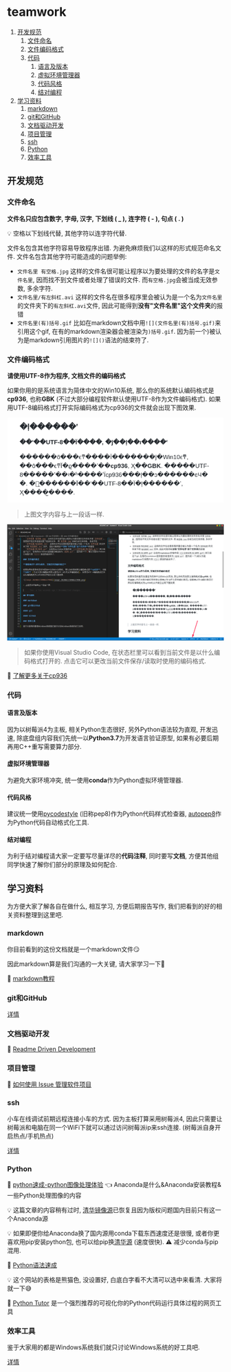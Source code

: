# teamwork

1. [开发规范](#开发规范)
   1. [文件命名](#文件命名)
   2. [文件编码格式](#文件编码格式)
   3. [代码](#代码)
      1. [语言及版本](#语言及版本)
      2. [虚拟环境管理器](#虚拟环境管理器)
      3. [代码风格](#代码风格)
      4. [结对编程](#结对编程)
2. [学习资料](#学习资料)
   1. [markdown](#markdown)
   2. [git和GitHub](#git和GitHub)
   3. [文档驱动开发](#文档驱动开发)
   4. [项目管理](#项目管理)
   5. [ssh](#ssh)
   6. [Python](#Python)
   7. [效率工具](#效率工具)

## 开发规范

### 文件命名

**文件名只应包含数字, 字母, 汉字, 下划线 ( _ ), 连字符 ( - ), 句点 ( . )**

💡 空格以下划线代替, 其他字符以连字符代替.

文件名包含其他字符容易导致程序出错. 为避免麻烦我们以这样的形式规范命名文件. 文件名包含其他字符可能造成的问题举例:

- `文件名里 有空格.jpg` 这样的文件名很可能让程序以为要处理的文件的名字是`文件名里`, 因而找不到文件或者处理了错误的文件. 而`有空格.jpg`会被当成无效参数, 多余字符.
- `文件名里/有左斜杠.avi` 这样的文件名在很多程序里会被认为是一个名为`文件名里`的文件夹下的`有左斜杠.avi`文件, 因此可能得到**没有"文件名里"这个文件夹**的报错
- `文件名里(有)括号.gif` 比如在markdown文档中用`![](文件名里(有)括号.gif)`来引用这个gif, 在有的markdown渲染器会被渲染为`)括号.gif`. 因为前一个\)被认为是markdown引用图片的`![]()`语法的结束符了.

### 文件编码格式

**请使用UTF-8作为程序, 文档文件的编码格式**

如果你用的是系统语言为简体中文的Win10系统, 那么你的系统默认编码格式是**cp936**, 也称**GBK** (不过大部分编程软件默认使用UTF-8作为文件编码格式). 如果用UTF-8编码格式打开实际编码格式为cp936的文件就会出现下图效果.

![image-20200227090637990](image-20200227090637990.png)

> 上图文字内容与上一段话一样.

![image-20200227091026869](image-20200227091026869.png)

> 如果你使用Visual Studio Code, 在状态栏里可以看到当前文件是以什么编码格式打开的. 点击它可以更改当前文件保存/读取时使用的编码格式.

🔗 [了解更多关于cp936](https://leojhonsong.github.io/zh-CN/2019/05/29/%E6%9C%89%E5%85%B3%E5%AD%97%E7%AC%A6%E9%9B%86%E4%B8%8E%E7%BC%96%E7%A0%81/#%E8%87%AA%E6%95%B4%E7%90%86%E7%9A%84%E4%B8%AD%E6%96%87%E5%AD%97%E7%AC%A6%E9%9B%86%E5%8F%91%E5%B1%95%E5%8F%B2)

### 代码

#### 语言及版本

因为以树莓派4为主板, 相关Python生态很好, 另外Python语法较为直观, 开发迅速, 除底盘组内容我们先统一以**Python3.7**为开发语言验证原型, 如果有必要后期再用C++重写需要算力部分.

#### 虚拟环境管理器

为避免大家环境冲突, 统一使用**conda**作为Python虚拟环境管理器.

#### 代码风格

建议统一使用[pycodestyle](http://pycodestyle.pycqa.org/en/latest/intro.html) (旧称pep8)作为Python代码样式检查器, [autopep8](https://pypi.org/project/autopep8/)作为Python代码自动格式化工具.

#### 结对编程

为利于结对编程请大家一定要写尽量详尽的**代码注释**, 同时要写**文档**, 方便其他组同学快速了解你们部分的原理及如何配合.

## 学习资料

为方便大家了解各自在做什么, 相互学习, 方便后期报告写作, 我们把看到的好的相关资料整理到这里吧.

### markdown

你目前看到的这份文档就是一个markdown文件😏

因此markdown算是我们沟通的一大关键, 请大家学习一下🙏

🔗 [markdown教程](https://leojhonsong.github.io/zh-CN/2019/09/23/Markdown%E5%AE%89%E5%88%A9-Typora%E7%AE%80%E8%A6%81%E4%BD%BF%E7%94%A8%E6%95%99%E7%A8%8B/)

### git和GitHub

[详情](git和github.md)

### 文档驱动开发

🔗 [Readme Driven Development](https://tom.preston-werner.com/2010/08/23/readme-driven-development.html)

### 项目管理

🔗 [如何使用 Issue 管理软件项目](http://www.ruanyifeng.com/blog/2017/08/issue.html)

### ssh

小车在线调试前期远程连接小车的方式. 因为主板打算采用树莓派4, 因此只需要让树莓派和电脑在同一个WiFi下就可以通过访问树莓派ip来ssh连接. (树莓派自身开启热点/手机热点)

[详情](ssh.md)

### Python

🔗 [python速成-python图像处理体验](https://uestc-fury.com/2019/02/python%E9%80%9F%E6%88%90-python%E5%9B%BE%E5%83%8F%E5%A4%84%E7%90%86%E4%BD%93%E9%AA%8C/) 👈 Anaconda是什么&Anaconda安装教程&一些Python处理图像的内容

💡 这篇文章的内容稍有过时, [清华镜像源](https://mirror.tuna.tsinghua.edu.cn/help/anaconda/)已恢复且因为版权问题国内目前只有这一个Anaconda源

💡 如果即便你给Anaconda换了国内源用conda下载东西速度还是很慢, 或者你更喜欢用pip安装python包, 也可以给pip换[清华源](https://mirror.tuna.tsinghua.edu.cn/help/pypi/) (速度很快). ⚠️ 减少conda与pip混用.

🔗 [Python语法速成](https://leojhonsong.github.io/zh-CN/2019/09/12/Python%E5%9F%BA%E7%A1%80%E8%AF%AD%E6%B3%95/)

💡 这个网站的表格是熊猫色, 没设置好, 白底白字看不大清可以选中来看清. 大家将就一下😅

🌟 [Python Tutor](http://pythontutor.com/) 是一个强烈推荐的可视化你的Python代码运行具体过程的网页工具

### 效率工具

鉴于大家用的都是Windows系统我们就只讨论Windows系统的好工具吧.

[详情](效率工具.md)